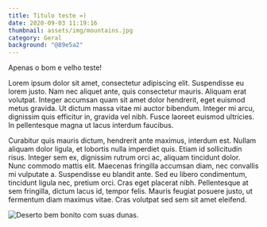 ```yaml
---
title: Titulo teste =)
date: 2020-09-03 11:19:16
thumbnail: assets/img/mountains.jpg
category: Geral
background: "@89e5a2"
---
```

Apenas o bom e velho teste!

Lorem ipsum dolor sit amet, consectetur adipiscing elit. Suspendisse eu lorem justo. Nam nec aliquet ante, quis consectetur mauris. Aliquam erat volutpat. Integer accumsan quam sit amet dolor hendrerit, eget euismod metus gravida. Ut dictum massa vitae mi auctor bibendum. Integer mi arcu, dignissim quis efficitur in, gravida vel nibh. Fusce laoreet euismod ultricies. In pellentesque magna ut lacus interdum faucibus.

Curabitur quis mauris dictum, hendrerit ante maximus, interdum est. Nullam aliquam dolor ligula, et lobortis nulla imperdiet quis. Etiam id sollicitudin risus. Integer sem ex, dignissim rutrum orci ac, aliquam tincidunt dolor. Nunc commodo mattis elit. Maecenas fringilla accumsan diam, nec convallis mi vulputate a. Suspendisse eu blandit ante. Sed eu libero condimentum, tincidunt ligula nec, pretium orci. Cras eget placerat nibh. Pellentesque at sem fringilla, dictum lacus id, tempor felis. Mauris feugiat posuere justo, ut fermentum diam maximus vitae. Cras volutpat sed sem sit amet eleifend.

![Deserto bem bonito com suas dunas.](/assets/img/desert.jpg)